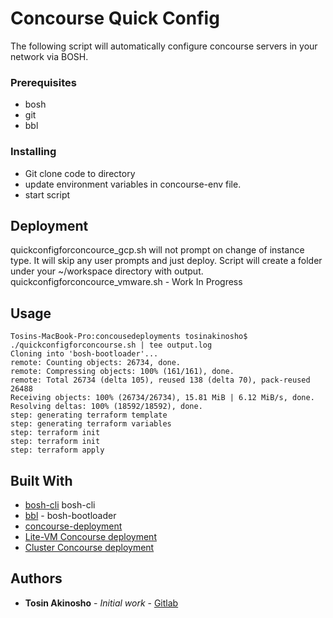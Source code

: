 # Concourse Quick Config

The following script will automatically configure concourse servers in your network via BOSH.

### Prerequisites

* bosh
* git
* bbl

### Installing

* Git clone code to directory
* update environment variables in concourse-env file.
* start script



## Deployment

quickconfigforconcource_gcp.sh will not prompt on change of instance type. It will skip any user prompts and just deploy. Script will create a folder under your ~/workspace directory with output.
quickconfigforconcource_vmware.sh - Work In Progress

## Usage
```
Tosins-MacBook-Pro:concousedeployments tosinakinosho$ ./quickconfigforconcourse.sh | tee output.log
Cloning into 'bosh-bootloader'...
remote: Counting objects: 26734, done.
remote: Compressing objects: 100% (161/161), done.
remote: Total 26734 (delta 105), reused 138 (delta 70), pack-reused 26488
Receiving objects: 100% (26734/26734), 15.81 MiB | 6.12 MiB/s, done.
Resolving deltas: 100% (18592/18592), done.
step: generating terraform template
step: generating terraform variables
step: terraform init
step: terraform init
step: terraform apply

```

## Built With

* [bosh-cli](https://bosh.io/docs/cli-v2/) bosh-cli
* [bbl](https://github.com/cloudfoundry/bosh-bootloader/) - bosh-bootloader
* [concourse-deployment](https://github.com/concourse/concourse-bosh-deployment)
* [Lite-VM Concourse deployment](https://github.com/concourse/concourse-bosh-deployment/blob/master/lite/README.md)
* [Cluster Concourse deployment](https://github.com/concourse/concourse-bosh-deployment/blob/master/cluster/README.md)

## Authors

* **Tosin Akinosho** - *Initial work* - [Gitlab](https://gitlab.altoros.com/oluwatosin.akinosho)
